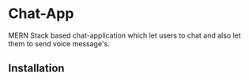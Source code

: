 # Chat-App

MERN Stack based chat-application which let users to chat and also let them to send voice message's.

## Installation

